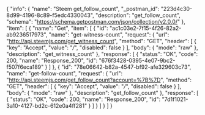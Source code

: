 {
  "info": {
    "name": "Steem get_follow_count",
    "_postman_id": "223d4c30-8d99-4196-8c89-f5edc4330043",
    "description": "get_follow_count",
    "schema": "https://schema.getpostman.com/json/collection/v2.0.0/"
  },
  "item": [
    {
      "name": "Get",
      "item": [
        {
          "id": "ac1c03e2-7f15-4f26-82a2-ab9236517973",
          "name": "get-witness-count",
          "request": {
            "url": "http://api.steemjs.com/get_witness_count",
            "method": "GET",
            "header": [
              {
                "key": "Accept",
                "value": "*/*",
                "disabled": false
              }
            ],
            "body": {
              "mode": "raw"
            },
            "description": "get_witness_count"
          },
          "response": [
            {
              "status": "OK",
              "code": 200,
              "name": "Response_200",
              "id": "676f3428-0395-4e07-9bc2-f507f6eca189"
            }
          ]
        },
        {
          "id": "78e06642-b82a-4547-bf92-afe329603c73",
          "name": "get-follow-count",
          "request": {
            "url": "http://api.steemjs.com/get_follow_count?account=%7B%7D",
            "method": "GET",
            "header": [
              {
                "key": "Accept",
                "value": "*/*",
                "disabled": false
              }
            ],
            "body": {
              "mode": "raw"
            },
            "description": "get_follow_count"
          },
          "response": [
            {
              "status": "OK",
              "code": 200,
              "name": "Response_200",
              "id": "7d1f1021-3a10-4127-bd2c-612e0a4ff281"
            }
          ]
        }
      ]
    }
  ]
}
